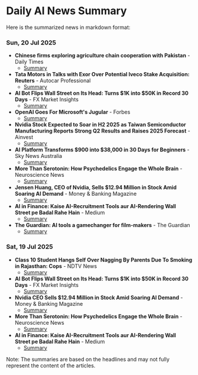 # Daily AI News Summary

Here is the summarized news in markdown format:

### Sun, 20 Jul 2025

* **Chinese firms exploring agriculture chain cooperation with Pakistan** - Daily Times
	+ [Summary](https://dailytimes.com.pk/1338615/chinese-firms-exploring-agriculture-chain-cooperation-with-pakistan/)
* **Tata Motors in Talks with Exor Over Potential Iveco Stake Acquisition: Reuters** - Autocar Professional
	+ [Summary](https://www.autocarpro.in/video/Best-Stocks-for-2025-in-India-AI-Recommended-Stock-Buys)
* **AI Bot Flips Wall Street on Its Head: Turns $1K into $50K in Record 30 Days** - FX Market Insights
	+ [Summary](https://www.theleafchronicle.com/story/news/health/2025/07/19/man-dies-mri-necklace-new-york/85288534007/)
* **OpenAI Goes For Microsoft's Jugular** - Forbes
	+ [Summary](https://www.forbes.com/sites/quickerbettertech/2025/07/20/this-weeks-business-technology-news-openai-goes-for-microsofts-jugular/)
* **Nvidia Stock Expected to Soar in H2 2025 as Taiwan Semiconductor Manufacturing Reports Strong Q2 Results and Raises 2025 Forecast** - Ainvest
	+ [Summary](https://www.ainvest.com/news/nvidia-stock-expected-soar-h2-2025-taiwan-semiconductor-manufacturing-reports-strong-q2-results-raises-2025-forecast-2507/)
* **AI Platform Transforms $900 into $38,000 in 30 Days for Beginners** - Sky News Australia
	+ [Summary](https://www.skynews.com.au/opinion/outsiders/appalling-attempts-made-to-stop-zionist-singer-from-performing-in-sydney/video/432f73f04dd2ea292a57b424a4dc5467)
* **More Than Serotonin: How Psychedelics Engage the Whole Brain** - Neuroscience News
	+ [Summary](https://neurosciencenews.com/psychedelics-brain-networks-29483/)
* **Jensen Huang, CEO of Nvidia, Sells $12.94 Million in Stock Amid Soaring AI Demand** - Money & Banking Magazine
	+ [Summary](https://moneyandbanking.co.th/en/2025/185421/)
* **AI in Finance: Kaise AI-Recruitment Tools aur AI-Rendering Wall Street pe Badal Rahe Hain** - Medium
	+ [Summary](https://medium.com/@jai-curious/ai-in-finance-kaise-ai-recruitment-tools-aur-ai-rendering-wall-street-pe-badal-rahe-hain-05459f1c8c0b)
* **The Guardian: AI tools a gamechanger for film-makers** - The Guardian
	+ [Summary](https://www.theguardian.com/technology/artificialintelligenceai/2025/jul/20/all)

### Sat, 19 Jul 2025

* **Class 10 Student Hangs Self Over Nagging By Parents Due To Smoking in Rajasthan: Cops** - NDTV News
	+ [Summary](https://www.ndtv.com/india-news/class-10-student-hangs-self-over-nagging-by-parents-due-to-smoking-in-rajasthan-cops-8908629)
* **AI Bot Flips Wall Street on Its Head: Turns $1K into $50K in Record 30 Days** - FX Market Insights
	+ [Summary](https://www.theleafchronicle.com/story/news/health/2025/07/19/man-dies-mri-necklace-new-york/85288534007/)
* **Nvidia CEO Sells $12.94 Million in Stock Amid Soaring AI Demand** - Money & Banking Magazine
	+ [Summary](https://moneyandbanking.co.th/en/2025/185421/)
* **More Than Serotonin: How Psychedelics Engage the Whole Brain** - Neuroscience News
	+ [Summary](https://neurosciencenews.com/psychedelics-brain-networks-29483/)
* **AI in Finance: Kaise AI-Recruitment Tools aur AI-Rendering Wall Street pe Badal Rahe Hain** - Medium
	+ [Summary](https://medium.com/@jai-curious/ai-in-finance-kaise-ai-recruitment-tools-aur-ai-rendering-wall-street-pe-badal-rahe-hain-05459f1c8c0b)

Note: The summaries are based on the headlines and may not fully represent the content of the articles.